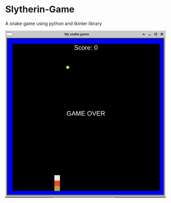 # Slytherin-Game
A snake game using python and tkinter library

![How it Looks](https://github.com/dear-himanshu/Slytherin-Game/blob/main/image.png?raw=true)

